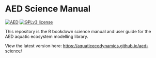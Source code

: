 # AED Science Manual

[![AED](https://img.shields.io/badge/AED-2.0.0-brightgreen)](https://aquatic.science.uwa.edu.au/research/models/AED/quickstart.html)
[![GPLv3 license](https://img.shields.io/badge/License-GPLv3-blue.svg)](http://perso.crans.org/besson/LICENSE.html)

This repository is the R bookdown science manual and user guide for the AED aquatic ecosystem modelling library.

View the latest version here: https://aquaticecodynamics.github.io/aed-science/
